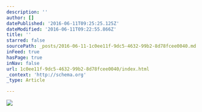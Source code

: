 ```yaml
---
description: ''
author: []
datePublished: '2016-06-11T09:25:25.125Z'
dateModified: '2016-06-11T09:22:55.866Z'
title: ''
starred: false
sourcePath: _posts/2016-06-11-1c0ee11f-9dc5-4632-99b2-8d78fcee0040.md
inFeed: true
hasPage: true
inNav: false
url: 1c0ee11f-9dc5-4632-99b2-8d78fcee0040/index.html
_context: 'http://schema.org'
_type: Article

---
```

![](https://the-grid-user-content.s3-us-west-2.amazonaws.com/de0e06cd-8e0d-4f43-b640-309cbbf935be.jpg)